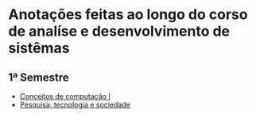 # Anotações feitas ao longo do corso de analíse e desenvolvimento de sistêmas

## 1ª Semestre
- [Conceitos de computação I](/conceitos-de-computacao-1.html)
- [Pesquisa, tecnologia e sociedade](/pesquisa-tecnologia-e-sociedade.md)
